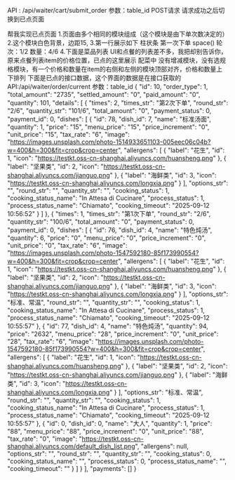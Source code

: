 API : /api/waiter/cart/submit_order
参数：table_id   POST请求
请求成功之后切换到已点页面

帮我实现已点页面
1.页面由多个相同的模块组成（这个模块是由下单次数决定的）
2.这个模块白色背景，边距15,
3.第一行展示如下
    柱状条 第一次下单   space()    轮次：1/2  数量：4/6
4.下面是菜品列表
    UI和点餐的列表差不多，我把却别告诉你，原来点餐列表item的价格位置，已点的这里展示 配菜中
    没有增减模块，没有选规格模块，有一个价格和数量在item的右侧和左侧的模块顶部对齐，价格和数量上下排列
下面是已点的接口数据，这个界面的数据是在接口获取的
API:/api/waiter/order/current
参数：table_id
{
        "id": 10,
        "order_type": 1,
        "total_amount": "2735",
        "settled_amount": "0",
        "paid_amount": "0",
        "quantity": 101,
        "details": [
            {
                "times": 2,
                "times_str": "第2次下单",
                "round_str": "2/6",
                "quantity_str": "101/6",
                "total_amount": "0",
                "payment_status": 0,
                "payment_id": 0,
                "dishes": [
                    {
                        "id": 78,
                        "dish_id": 7,
                        "name": "标准汤面",
                        "quantity": 1,
                        "price": "15",
                        "menu_price": "15",
                        "price_increment": "0",
                        "unit_price": "15",
                        "tax_rate": "6",
                        "image": "https://images.unsplash.com/photo-1514933651103-005eec06c04b?w=400&h=300&fit=crop&crop=center",
                        "allergens": [
                            {
                                "label": "花生",
                                "id": 1,
                                "icon": "https://testkt.oss-cn-shanghai.aliyuncs.com/huansheng.png"
                            },
                            {
                                "label": "坚果类",
                                "id": 2,
                                "icon": "https://testkt.oss-cn-shanghai.aliyuncs.com/jianguo.png"
                            },
                            {
                                "label": "海鲜类",
                                "id": 3,
                                "icon": "https://testkt.oss-cn-shanghai.aliyuncs.com/longxia.png"
                            }
                        ],
                        "options_str": "",
                        "round_str": "",
                        "quantity_str": "",
                        "cooking_status": 1,
                        "cooking_status_name": "In Attesa di Cucinare",
                        "process_status": 1,
                        "process_status_name": "Chiamato",
                        "cooking_timeout": "2025-09-12 10:56:52"
                    }
                ]
            },
            {
                "times": 1,
                "times_str": "第1次下单",
                "round_str": "2/6",
                "quantity_str": "100/6",
                "total_amount": "0",
                "payment_status": 0,
                "payment_id": 0,
                "dishes": [
                    {
                        "id": 76,
                        "dish_id": 4,
                        "name": "特色炖汤",
                        "quantity": 6,
                        "price": "0",
                        "menu_price": "0",
                        "price_increment": "0",
                        "unit_price": "0",
                        "tax_rate": "6",
                        "image": "https://images.unsplash.com/photo-1547592180-85f173990554?w=400&h=300&fit=crop&crop=center",
                        "allergens": [
                            {
                                "label": "花生",
                                "id": 1,
                                "icon": "https://testkt.oss-cn-shanghai.aliyuncs.com/huansheng.png"
                            },
                            {
                                "label": "坚果类",
                                "id": 2,
                                "icon": "https://testkt.oss-cn-shanghai.aliyuncs.com/jianguo.png"
                            },
                            {
                                "label": "海鲜类",
                                "id": 3,
                                "icon": "https://testkt.oss-cn-shanghai.aliyuncs.com/longxia.png"
                            }
                        ],
                        "options_str": "标准、常温",
                        "round_str": "",
                        "quantity_str": "",
                        "cooking_status": 1,
                        "cooking_status_name": "In Attesa di Cucinare",
                        "process_status": 1,
                        "process_status_name": "Chiamato",
                        "cooking_timeout": "2025-09-12 10:55:57"
                    },
                    {
                        "id": 77,
                        "dish_id": 4,
                        "name": "特色炖汤",
                        "quantity": 94,
                        "price": "2632",
                        "menu_price": "28",
                        "price_increment": "0",
                        "unit_price": "28",
                        "tax_rate": "6",
                        "image": "https://images.unsplash.com/photo-1547592180-85f173990554?w=400&h=300&fit=crop&crop=center",
                        "allergens": [
                            {
                                "label": "花生",
                                "id": 1,
                                "icon": "https://testkt.oss-cn-shanghai.aliyuncs.com/huansheng.png"
                            },
                            {
                                "label": "坚果类",
                                "id": 2,
                                "icon": "https://testkt.oss-cn-shanghai.aliyuncs.com/jianguo.png"
                            },
                            {
                                "label": "海鲜类",
                                "id": 3,
                                "icon": "https://testkt.oss-cn-shanghai.aliyuncs.com/longxia.png"
                            }
                        ],
                        "options_str": "标准、常温",
                        "round_str": "",
                        "quantity_str": "",
                        "cooking_status": 1,
                        "cooking_status_name": "In Attesa di Cucinare",
                        "process_status": 1,
                        "process_status_name": "Chiamato",
                        "cooking_timeout": "2025-09-12 10:55:57"
                    },
                    {
                        "id": 0,
                        "dish_id": 0,
                        "name": "大人",
                        "quantity": 1,
                        "price": "88",
                        "menu_price": "88",
                        "price_increment": "0",
                        "unit_price": "88",
                        "tax_rate": "0",
                        "image": "https://testkt.oss-cn-shanghai.aliyuncs.com/default_dish_list.png",
                        "allergens": null,
                        "options_str": "",
                        "round_str": "",
                        "quantity_str": "",
                        "cooking_status": 0,
                        "cooking_status_name": "",
                        "process_status": 0,
                        "process_status_name": "",
                        "cooking_timeout": ""
                    }
                ]
            }
        ],
        "payments": []
    }